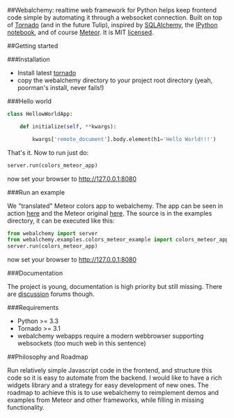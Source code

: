 ##Webalchemy: realtime web framework for Python
helps keep frontend code simple by automating it through a websocket connection. Built on top of [Tornado](http://www.tornadoweb.org/en/stable/) (and in the future Tulip), inspired by [SQLAlchemy](http://www.sqlalchemy.org/), the [IPython notebook](http://ipython.org/), and of course [Meteor](http://www.meteor.com/). It is MIT [licensed](LICENSE.txt).

##Getting started

###Installation

* Install latest [tornado](http://www.tornadoweb.org/en/stable/#installation)
* copy the webalchemy directory to your project root directory (yeah, poorman's install, never fails!)

###Hello world

```python
class HellowWorldApp:

    def initialize(self, **kwargs):

        kwargs['remote_document'].body.element(h1='Hello World!!!')
```

That's it. Now to run just do:

```python
server.run(colors_meteor_app) 
```

now set your browser to http://127.0.0.1:8080

###Run an example

We "translated" Meteor colors app to webalchemy. The app can be seen in action [here](https://vimeo.com/74150054) and the Meteor original [here](http://www.meteor.com/screencast). The source is in the examples directory, it can be executed like this:

```python
from webalchemy import server
from webalchemy.examples.colors_meteor_example import colors_meteor_app
server.run(colors_meteor_app) 
```

now set your browser to http://127.0.0.1:8080

###Documentation

The project is young, documentation is high priority but still missing. There are [discussion](https://groups.google.com/forum/#!forum/webalchemy/) forums though.

###Requirements

* Python >= 3.3
* Tornado >= 3.1
* webalchemy webapps require a modern webbrowser supporting websockets (too much web in this sentence)

##Philosophy and Roadmap

Run relatively simple Javascript code in the frontend, and structure this code so it is easy to automate from the backend. I would like to have a rich widgets library and a strategy for easy development of new ones. The roadmap to achieve this is to use webalchemy to reimplement demos and examples from Meteor and other frameworks, while filling in missing functionality.
